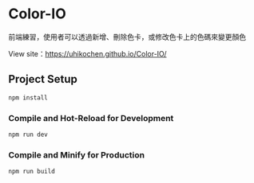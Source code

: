 # Color-IO

前端練習，使用者可以透過新增、刪除色卡，或修改色卡上的色碼來變更顏色

View site：https://uhikochen.github.io/Color-IO/

## Project Setup

```sh
npm install
```

### Compile and Hot-Reload for Development

```sh
npm run dev
```

### Compile and Minify for Production

```sh
npm run build
```
